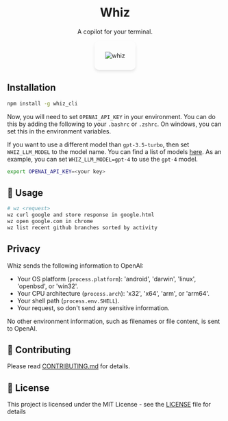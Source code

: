 <div align="center">
  <h1>Whiz</h1>
  <p>A copilot for your terminal.</p>
  <p>
    <img src="./whiz.gif" alt="whiz"  style="border-radius: 10px; box-shadow: 0 4px 6px rgba(0, 0, 0, 0.1); padding: 25px;">
  </p>
</div>

## Installation

```bash
npm install -g whiz_cli
```

Now, you will need to set `OPENAI_API_KEY` in your environment. You can do this by adding the following to your `.bashrc` or `.zshrc`. On windows, you can set this in the environment variables.

If you want to use a different model than `gpt-3.5-turbo`, then set `WHIZ_LLM_MODEL` to the model name. You can find a list of models [here](https://platform.openai.com/docs/models). As an example, you can set `WHIZ_LLM_MODEL=gpt-4` to use the `gpt-4` model.

```bash
export OPENAI_API_KEY=<your key>
```

## 🚀 Usage

```bash
# wz <request>
wz curl google and store response in google.html
wz open google.com in chrome
wz list recent github branches sorted by activity
```

## Privacy

Whiz sends the following information to OpenAI:

- Your OS platform (`process.platform`): 'android', 'darwin', 'linux', 'openbsd', or 'win32'.
- Your CPU architecture (`process.arch`): 'x32', 'x64', 'arm', or 'arm64'.
- Your shell path (`process.env.SHELL`).
- Your request, so don't send any sensitive information.

No other environment information, such as filenames or file content, is sent to OpenAI.

## 🤗 Contributing

Please read [CONTRIBUTING.md](CONTRIBUTING.md) for details.

## 🔖 License

This project is licensed under the MIT License - see the [LICENSE](LICENSE) file for details
